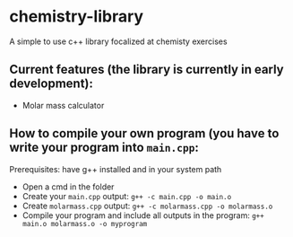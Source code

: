 # chemistry-library
A simple to use c++ library focalized at chemisty exercises

## Current features (the library is currently in early development):
- Molar mass calculator



## How to compile your own program (you have to write your program into `main.cpp`:

Prerequisites: have g++ installed and in your system path

- Open a cmd in the folder
- Create your `main.cpp` output: `g++ -c main.cpp -o main.o`
- Create `molarmass.cpp` output: `g++ -c molarmass.cpp -o molarmass.o`
- Compile your program and include all outputs in the program: `g++ main.o molarmass.o -o myprogram`

